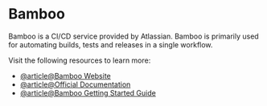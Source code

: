 # Bamboo

Bamboo is a CI/CD service provided by Atlassian. Bamboo is primarily used for automating builds, tests and releases in a single workflow.

Visit the following resources to learn more:

- [@article@Bamboo Website](https://www.atlassian.com/software/bamboo)
- [@article@Official Documentation](https://confluence.atlassian.com/bamboo/bamboo-documentation-289276551.html)
- [@article@Bamboo Getting Started Guide](https://confluence.atlassian.com/bamboo/getting-started-with-bamboo-289277283.html)
